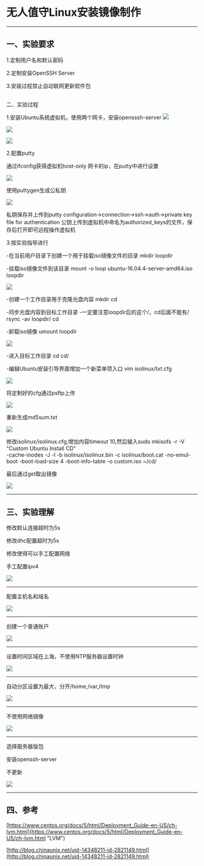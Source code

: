 # 无人值守Linux安装镜像制作 #

---
## 一、实验要求 ##
1.定制用户名和默认密码

2.定制安装OpenSSH Server

3.安装过程禁止自动联网更新软件包

##

二、实验过程

1.安装Ubuntu系统虚拟机，使用两个网卡，安装opensssh-server
![](image/host.PNG)

![](image/nat.PNG)

![](image/openssh_install.PNG)

2.配置putty

通过ifconfig获得虚拟机host-only 网卡的ip，在putty中进行设置

![](image/puttycon.PNG)

使用puttygen生成公私钥

![](image/rsagen.PNG)

私钥保存并上传到putty configuration->connection->ssh->auth->private key file for authentication
公钥上传到虚拟机中命名为authorized_keys的文件，保存后打开即可远程操作虚拟机

3.按实验指导进行

-在当前用户目录下创建一个用于挂载iso镜像文件的目录
mkdir loopdir

-挂载iso镜像文件到该目录
mount -o loop ubuntu-16.04.4-server-amd64.iso loopdir

![](image/code1.PNG)

-创建一个工作目录用于克隆光盘内容
mkdir cd
 
-同步光盘内容到目标工作目录
-一定要注意loopdir后的这个/，cd后面不能有/
rsync -av loopdir/ cd

-卸载iso镜像
umount loopdir

![](image/code2.PNG)

-进入目标工作目录
cd cd/

-编辑Ubuntu安装引导界面增加一个新菜单项入口
vim isolinux/txt.cfg

![](image/code3.PNG)

将定制好的cfg通过psftp上传

![](image/putzzhi.PNG)

重新生成md5sum.txt

![](image/chmod.PNG)

修改isolinux/isolinux.cfg,增加内容timeout 10,然后输入sudo mkisofs -r -V "Custom Ubuntu Install CD" \
            -cache-inodes 
            -J -l -b isolinux/isolinux.bin 
            -c isolinux/boot.cat -no-emul-boot 
            -boot-load-size 4 -boot-info-table -o custom.iso ~/cd/

最后通过get取出镜像

![](image/get.PNG)

---

## 三、实验理解 ##

修改默认连接超时为5s

修改dhc配置超时为5s

修改使得可以手工配置网络

手工配置ipv4

![](image/1.1.PNG)

---
配置主机名和域名

![](image/1.2.PNG)

---
创建一个普通账户

![](image/1.3.PNG)



---
设置时间区域在上海，不使用NTP服务器设置时钟

![](image/1.4.PNG)


---

自动分区设置为最大，分开/home,/var,/tmp

![](image/1.5.PNG)


---
不使用网络镜像

![](image/1.6.PNG)


---
选择服务器版包

安装openssh-server

不更新

![](image/1.7.PNG)

---

## 四、参考 ##

[https://www.centos.org/docs/5/html/Deployment_Guide-en-US/ch-lvm.html](https://www.centos.org/docs/5/html/Deployment_Guide-en-US/ch-lvm.html "LVM")

[http://blog.chinaunix.net/uid-14348211-id-2821149.html](http://blog.chinaunix.net/uid-14348211-id-2821149.html)
